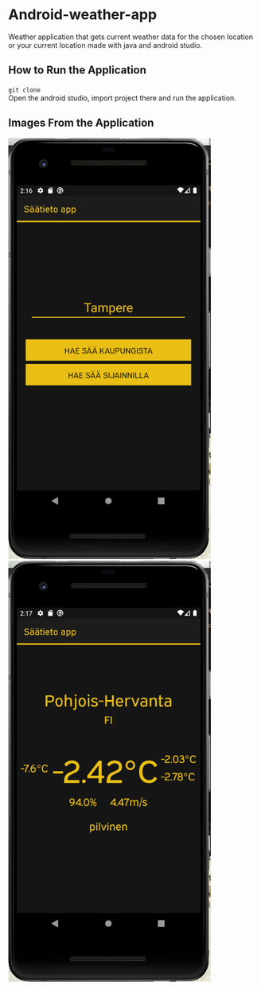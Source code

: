 # Android-weather-app

Weather application that gets current weather data for the chosen location or your current location made with java and android studio.

## How to Run the Application

`git clone`  
Open the android studio, import project there and run the application.

## Images From the Application

![](https://raw.githubusercontent.com/villehelin/android-weather-app/main/android_MainActivity.PNG?token=GHSAT0AAAAAACKK2FX4QPB5BOAID2GR43J6ZKU3CWA)  
![](https://raw.githubusercontent.com/villehelin/android-weather-app/main/android_WeatherActivity.PNG?token=GHSAT0AAAAAACKK2FX574M2IBGZHOYIU7AYZKU3EBQ)
